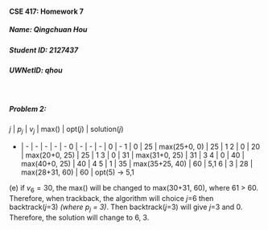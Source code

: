 #### CSE 417: Homework 7
##### Name: Qingchuan Hou
##### Student ID: 2127437
##### UWNetID: qhou

</br>

##### Problem 2:

$j$ | $p_j$ | $v_j$ | max() | opt($j$) | solution($j$) 
- | - | - | - | - | -
0 | - | - | - | 0 | -
1 | 0 | 25 | max(25+0, 0) | 25 | 1 
2 | 0 | 20 | max(20+0, 25) | 25 | 1 
3 | 0 | 31 | max(31+0, 25) | 31 | 3 
4 | 0 | 40 | max(40+0, 25) | 40 | 4 
5 | 1 | 35 | max(35+25, 40) | 60 | 5,1 
6 | 3 | 28 | max(28+31, 60) | 60 | opt(5) -> 5,1 

(e) if $v_6 = 30$, the max() will be changed to max(30+31, 60), where 61 > 60. Therefore, when trackback, the algorithm will choice $j$=6 then backtrack($j$=3) *(where $p_j$ = 3)*. Then backtrack($j$=3) will give $j$=3 and 0. 
Therefore, the solution will change to 6, 3.
